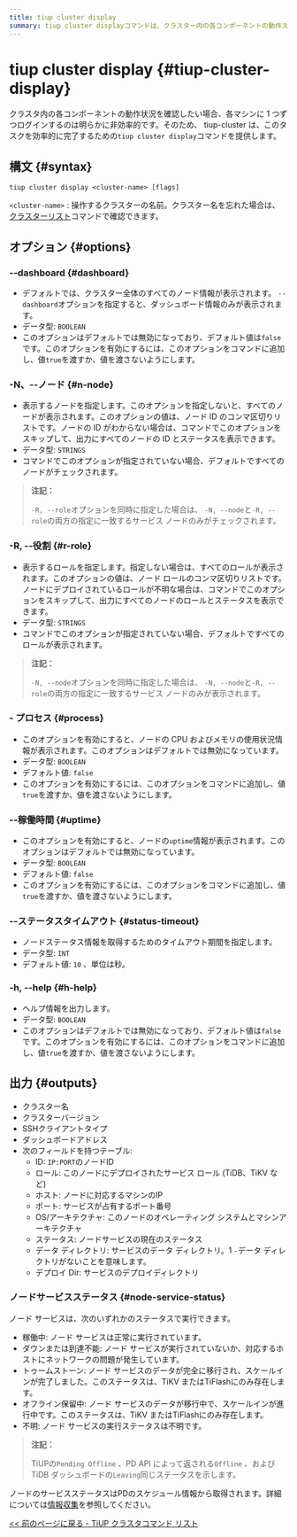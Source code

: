 ```yaml
---
title: tiup cluster display
summary: tiup cluster displayコマンドは、クラスター内の各コンポーネントの動作ステータスを効率的に表示します。ダッシュボード情報、ノード ステータス、CPU およびメモリの使用状況などを表示するオプションを提供します。出力には、クラスター名、バージョン、SSH クライアント タイプ、ダッシュボード アドレス、およびノー​​ドの詳細を含むテーブルが含まれます。ノード サービスのステータスは、アップ、ダウン、トゥームストーン、オフライン保留中、または不明です。
---
```


# tiup cluster display {#tiup-cluster-display}

クラスタ内の各コンポーネントの動作状況を確認したい場合、各マシンに 1 つずつログインするのは明らかに非効率的です。そのため、 tiup-cluster は、このタスクを効率的に完了するための`tiup cluster display`コマンドを提供します。

## 構文 {#syntax}

```shell
tiup cluster display <cluster-name> [flags]
```

`<cluster-name>` : 操作するクラスターの名前。クラスター名を忘れた場合は、 [クラスターリスト](/tiup/tiup-component-cluster-list.md)コマンドで確認できます。

## オプション {#options}

### --dashboard {#dashboard}

-   デフォルトでは、クラスター全体のすべてのノード情報が表示されます。 `--dashboard`オプションを指定すると、ダッシュボード情報のみが表示されます。
-   データ型: `BOOLEAN`
-   このオプションはデフォルトでは無効になっており、デフォルト値は`false`です。このオプションを有効にするには、このオプションをコマンドに追加し、値`true`を渡すか、値を渡さないようにします。

### -N、--ノード {#n-node}

-   表示するノードを指定します。このオプションを指定しないと、すべてのノードが表示されます。このオプションの値は、ノード ID のコンマ区切りリストです。ノードの ID がわからない場合は、コマンドでこのオプションをスキップして、出力にすべてのノードの ID とステータスを表示できます。
-   データ型: `STRINGS`
-   コマンドでこのオプションが指定されていない場合、デフォルトですべてのノードがチェックされます。

> **注記：**
>
> `-R, --role`オプションを同時に指定した場合は、 `-N, --node`と`-R, --role`の両方の指定に一致するサービス ノードのみがチェックされます。

### -R, --役割 {#r-role}

-   表示するロールを指定します。指定しない場合は、すべてのロールが表示されます。このオプションの値は、ノード ロールのコンマ区切りリストです。ノードにデプロイされているロールが不明な場合は、コマンドでこのオプションをスキップして、出力にすべてのノードのロールとステータスを表示できます。
-   データ型: `STRINGS`
-   コマンドでこのオプションが指定されていない場合、デフォルトですべてのロールが表示されます。

> **注記：**
>
> `-N, --node`オプションを同時に指定した場合は、 `-N, --node`と`-R, --role`の両方の指定に一致するサービス ノードのみが表示されます。

### - プロセス {#process}

-   このオプションを有効にすると、ノードの CPU およびメモリの使用状況情報が表示されます。このオプションはデフォルトでは無効になっています。
-   データ型: `BOOLEAN`
-   デフォルト値: `false`
-   このオプションを有効にするには、このオプションをコマンドに追加し、値`true`を渡すか、値を渡さないようにします。

### --稼働時間 {#uptime}

-   このオプションを有効にすると、ノードの`uptime`情報が表示されます。このオプションはデフォルトでは無効になっています。
-   データ型: `BOOLEAN`
-   デフォルト値: `false`
-   このオプションを有効にするには、このオプションをコマンドに追加し、値`true`を渡すか、値を渡さないようにします。

### --ステータスタイムアウト {#status-timeout}

-   ノードステータス情報を取得するためのタイムアウト期間を指定します。
-   データ型: `INT`
-   デフォルト値: `10` 、単位は秒。

### -h, --help {#h-help}

-   ヘルプ情報を出力します。
-   データ型: `BOOLEAN`
-   このオプションはデフォルトでは無効になっており、デフォルト値は`false`です。このオプションを有効にするには、このオプションをコマンドに追加し、値`true`を渡すか、値を渡さないようにします。

## 出力 {#outputs}

-   クラスター名
-   クラスターバージョン
-   SSHクライアントタイプ
-   ダッシュボードアドレス
-   次のフィールドを持つテーブル:
    -   ID: `IP:PORT`のノードID
    -   ロール: このノードにデプロイされたサービス ロール (TiDB、TiKV など)
    -   ホスト: ノードに対応するマシンのIP
    -   ポート: サービスが占有するポート番号
    -   OS/アーキテクチャ: このノードのオペレーティング システムとマシンアーキテクチャ
    -   ステータス: ノードサービスの現在のステータス
    -   データ ディレクトリ: サービスのデータ ディレクトリ。1 `-`データ ディレクトリがないことを意味します。
    -   デプロイ Dir: サービスのデプロイディレクトリ

### ノードサービスステータス {#node-service-status}

ノード サービスは、次のいずれかのステータスで実行できます。

-   稼働中: ノード サービスは正常に実行されています。
-   ダウンまたは到達不能: ノード サービスが実行されていないか、対応するホストにネットワークの問題が発生しています。
-   トゥームストーン: ノード サービスのデータが完全に移行され、スケールインが完了しました。このステータスは、TiKV またはTiFlashにのみ存在します。
-   オフライン保留中: ノード サービスのデータが移行中で、スケールインが進行中です。このステータスは、TiKV またはTiFlashにのみ存在します。
-   不明: ノード サービスの実行ステータスは不明です。

> **注記：**
>
> TiUPの`Pending Offline` 、PD API によって返される`Offline` 、および TiDB ダッシュボードの`Leaving`同じステータスを示します。

ノードのサービスステータスはPDのスケジュール情報から取得されます。詳細については[情報収集](/tidb-scheduling.md#information-collection)を参照してください。

[&lt;&lt; 前のページに戻る - TiUP クラスタコマンド リスト](/tiup/tiup-component-cluster.md#command-list)
